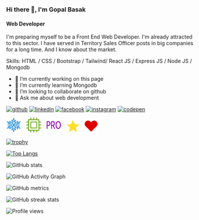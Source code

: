### Hi there 👋, I'm Gopal Basak
#### Web Developer


I'm preparing myself to be a Front End Web Developer. I'm already attracted to this sector. I have served in Territory Sales Officer posts in big companies for a long time. And I know about the market. 

Skills: HTML / CSS / Bootstrap / Tailwind/ React JS / Express JS / Node JS / Mongodb

- 🔭 I’m currently working on this page 
- 🌱 I’m currently learning Mongodb 
- 👯 I’m looking to collaborate on github 
- 💬 Ask me about web development 


[<img src='https://cdn.jsdelivr.net/npm/simple-icons@3.0.1/icons/github.svg' alt='github' height='40'>](https://github.com/gopalbasak1)  [<img src='https://cdn.jsdelivr.net/npm/simple-icons@3.0.1/icons/linkedin.svg' alt='linkedin' height='40'>](https://www.linkedin.com/in/gopal-basak-30b018195/)  [<img src='https://cdn.jsdelivr.net/npm/simple-icons@3.0.1/icons/facebook.svg' alt='facebook' height='40'>](https://www.facebook.com/gopalbasak.gopalbasak.9)  [<img src='https://cdn.jsdelivr.net/npm/simple-icons@3.0.1/icons/instagram.svg' alt='instagram' height='40'>](https://www.instagram.com/basakgopal/)  [<img src='https://cdn.jsdelivr.net/npm/simple-icons@3.0.1/icons/codepen.svg' alt='codepen' height='40'>](https://codepen.io/@gopalbask)  

<a href='https://archiveprogram.github.com/'><img src='https://raw.githubusercontent.com/acervenky/animated-github-badges/master/assets/acbadge.gif' width='40' height='40'></a> <a href='https://docs.github.com/en/developers'><img src='https://raw.githubusercontent.com/acervenky/animated-github-badges/master/assets/devbadge.gif' width='40' height='40'></a> <a href='https://github.com/pricing'><img src='https://raw.githubusercontent.com/acervenky/animated-github-badges/master/assets/pro.gif' width='40' height='40'></a> <a href='https://stars.github.com/'><img src='https://raw.githubusercontent.com/acervenky/animated-github-badges/master/assets/starbadge.gif' width='35' height='35'></a> <a href='https://docs.github.com/en/github/supporting-the-open-source-community-with-github-sponsors'><img src='https://raw.githubusercontent.com/acervenky/animated-github-badges/master/assets/sponsorbadge.gif' width='35' height='35'></a> 

[![trophy](https://github-profile-trophy.vercel.app/?username=gopalbasak1)](https://github.com/ryo-ma/github-profile-trophy)

[![Top Langs](https://github-readme-stats.vercel.app/api/top-langs/?username=gopalbasak1)](https://github.com/anuraghazra/github-readme-stats)

![GitHub stats](https://github-readme-stats.vercel.app/api?username=gopalbasak1&show_icons=true&count_private=true)  

![GitHub Activity Graph](https://activity-graph.herokuapp.com/graph?username=gopalbasak1)  

![GitHub metrics](https://metrics.lecoq.io/gopalbasak1)  

![GitHub streak stats](https://streak-stats.demolab.com/?user=gopalbasak1)  

![Profile views](https://gpvc.arturio.dev/gopalbasak1)  
